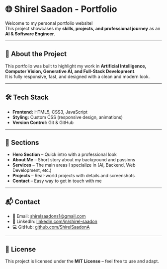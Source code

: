 # 🌐 Shirel Saadon - Portfolio

Welcome to my personal portfolio website!  
This project showcases my **skills, projects, and professional journey** as an **AI & Software Engineer**.  

---

## 🚀 About the Project
This portfolio was built to highlight my work in **Artificial Intelligence, Computer Vision, Generative AI, and Full-Stack Development**.  
It is fully responsive, fast, and designed with a clean and modern look.  

---

## 🛠️ Tech Stack
- **Frontend:** HTML5, CSS3, JavaScript  
- **Styling:** Custom CSS (responsive design, animations)  
- **Version Control:** Git & GitHub  

---

## 📂 Sections
- **Hero Section** – Quick intro with a professional look  
- **About Me** – Short story about my background and passions  
- **Services** – The main areas I specialize in (AI, Backend, Web Development, etc.)  
- **Projects** – Real-world projects with details and screenshots  
- **Contact** – Easy way to get in touch with me  

---

## 📬 Contact
- 📧 Email: [shirelsaadons1@gmail.com](mailto:shirelsaadons1@gmail.com)  
- 💼 LinkedIn: [linkedin.com/in/shirel-saadon](https://www.linkedin.com/in/shirel-saadon/)  
- 💻 GitHub: [github.com/ShirelSaadonA](https://github.com/ShirelSaadonA)  

---

## 📄 License
This project is licensed under the **MIT License** – feel free to use and adapt.
